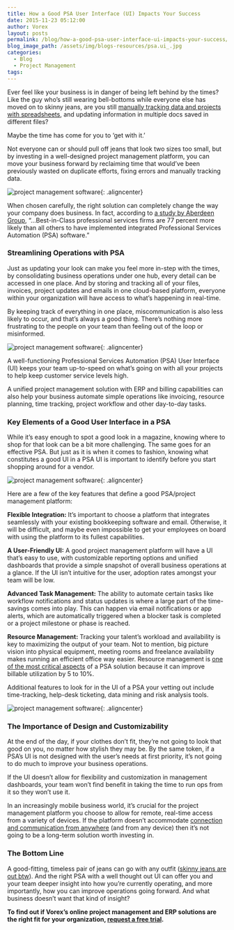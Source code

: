 ```yaml
---
title: How a Good PSA User Interface (UI) Impacts Your Success
date: 2015-11-23 05:12:00
author: Vorex
layout: posts
permalink: /blog/how-a-good-psa-user-interface-ui-impacts-your-success/
blog_image_path: /assets/img/blogs-resources/psa.ui_.jpg
categories:
  - Blog
  - Project Management
tags:  
---
```



Ever feel like your business is in danger of being left behind by the times? Like the guy who’s still wearing bell-bottoms while everyone else has moved on to skinny jeans, are you still [manually tracking data and projects with spreadsheets](http://www.vorex.com/step-away-from-the-spreadsheets-how-diy-business-tracking-is-a-business-fail/), and updating information in multiple docs saved in different files?

Maybe the time has come for you to ‘get with it.’


Not everyone can or should pull off jeans that look two sizes too small, but by investing in a well-designed project management platform, you can move your business forward by reclaiming time that would’ve been previously wasted on duplicate efforts, fixing errors and manually tracking data.

![project management software](https://media.giphy.com/media/OA2OCgZMinUqI/giphy.gif){: .aligncenter}

When chosen carefully, the right solution can completely change the way your company does business. In fact, according to [a study by Aberdeen Group](http://aberdeen.com/research/8396/ra-professional-services-automation/content.aspx#sthash.0ap9boZ4.dpuf), “…Best-in-Class professional services firms are 77 percent more likely than all others to have implemented integrated Professional Services Automation (PSA) software.”

### Streamlining Operations with PSA

Just as updating your look can make you feel more in-step with the times, by consolidating business operations under one hub, every detail can be accessed in one place. And by storing and tracking all of your files, invoices, project updates and emails in one cloud-based platform, everyone within your organization will have access to what’s happening in real-time.

By keeping track of everything in one place, miscommunication is also less likely to occur, and that’s always a good thing. There’s nothing more frustrating to the people on your team than feeling out of the loop or misinformed.

![project management software](https://media.giphy.com/media/glmRyiSI3v5E4/giphy.gif){: .aligncenter}

A well-functioning Professional Services Automation (PSA) User Interface (UI) keeps your team up-to-speed on what’s going on with all your projects to help keep customer service levels high.

A unified project management solution with ERP and billing capabilities can also help your business automate simple operations like invoicing, resource planning, time tracking, project workflow and other day-to-day tasks.

### Key Elements of a Good User Interface in a PSA

While it’s easy enough to spot a good look in a magazine, knowing where to shop for that look can be a bit more challenging. The same goes for an effective PSA. But just as it is when it comes to fashion, knowing what constitutes a good UI in a PSA UI is important to identify before you start shopping around for a vendor.

![project management software](https://media.giphy.com/media/6pqE6cOI66xu8/giphy.gif){: .aligncenter}

Here are a few of the key features that define a good PSA/project management platform:

**Flexible Integration:** It’s important to choose a platform that integrates seamlessly with your existing bookkeeping software and email. Otherwise, it will be difficult, and maybe even impossible to get your employees on board with using the platform to its fullest capabilities.

**A User-Friendly UI:** A good project management platform will have a UI that’s easy to use, with customizable reporting options and unified dashboards that provide a simple snapshot of overall business operations at a glance. If the UI isn’t intuitive for the user, adoption rates amongst your team will be low.

**Advanced Task Management:** The ability to automate certain tasks like workflow notifications and status updates is where a large part of the time-savings comes into play. This can happen via email notifications or app alerts, which are automatically triggered when a blocker task is completed or a project milestone or phase is reached.

**Resource Management:** Tracking your talent’s workload and availability is key to maximizing the output of your team. Not to mention, big picture vision into physical equipment, meeting rooms and freelance availability makes running an efficient office way easier. Resource management is [one of the most critical aspects](http://spiresearch.com/downloads/whitepapers/evaluating-psa-white-paper.pdf) of a PSA solution because it can improve billable utilization by 5 to 10%.

Additional features to look for in the UI of a PSA your vetting out include time-tracking, help-desk ticketing, data mining and risk analysis tools.

![project management software](https://media.giphy.com/media/4fhJDPnkfEcmc/giphy.gif){: .aligncenter}

### The Importance of Design and Customizability

At the end of the day, if your clothes don’t fit, they’re not going to look that good on you, no matter how stylish they may be. By the same token, if a PSA’s UI is not designed with the user’s needs at first priority, it’s not going to do much to improve your business operations.

If the UI doesn’t allow for flexibility and customization in management dashboards, your team won’t find benefit in taking the time to run ops from it so they won’t use it.

In an increasingly mobile business world, it’s crucial for the project management platform you choose to allow for remote, real-time access from a variety of devices. If the platform doesn’t accommodate [connection and communication from anywhere](http://spiresearch.com/downloads/whitepapers/evaluating-psa-white-paper.pdf) (and from any device) then it’s not going to be a long-term solution worth investing in.

### The Bottom Line

A good-fitting, timeless pair of jeans can go with any outfit ([skinny jeans are out btw](http://mashable.com/2015/10/28/skinny-jeans-dead/)). And the right PSA with a well thought out UI can offer you and your team deeper insight into how you’re currently operating, and more importantly, how you can improve operations going forward. And what business doesn’t want that kind of insight?

**To find out if Vorex’s online project management and ERP solutions are the right fit for your organization, [request a free trial](http://www.vorex.com/free-trial/).**
